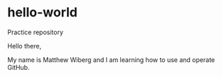 # hello-world
Practice repository

Hello there,

My name is Matthew Wiberg and I am learning how to use and operate GitHub.
